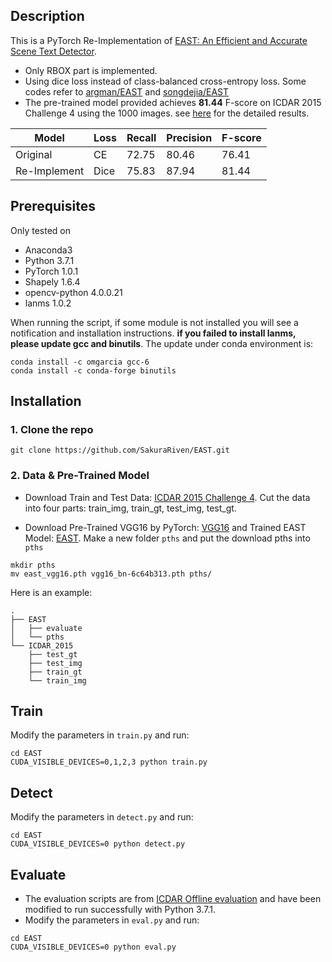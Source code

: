## Description
This is a PyTorch Re-Implementation of [EAST: An Efficient and Accurate Scene Text Detector](http://openaccess.thecvf.com/content_cvpr_2017/papers/Zhou_EAST_An_Efficient_CVPR_2017_paper.pdf).

* Only RBOX part is implemented.
* Using dice loss instead of class-balanced cross-entropy loss. Some codes refer to [argman/EAST](https://github.com/argman/EAST) and [songdejia/EAST](https://github.com/songdejia/EAST)
* The pre-trained model provided achieves __81.44__ F-score on ICDAR 2015 Challenge 4 using the 1000 images. see [here](http://rrc.cvc.uab.es/?ch=4&com=evaluation&view=method_info&task=1&m=51881) for the detailed results.

| Model | Loss | Recall | Precision | F-score | 
| - | - | - | - | - |
| Original | CE | 72.75 | 80.46 | 76.41 |
| Re-Implement | Dice | 75.83 | 87.94 | 81.44 |

## Prerequisites
Only tested on
* Anaconda3
* Python 3.7.1
* PyTorch 1.0.1
* Shapely 1.6.4
* opencv-python 4.0.0.21
* lanms 1.0.2

When running the script, if some module is not installed you will see a notification and installation instructions. __if you failed to install lanms, please update gcc and binutils__. The update under conda environment is:

    conda install -c omgarcia gcc-6
    conda install -c conda-forge binutils

## Installation
### 1. Clone the repo

```
git clone https://github.com/SakuraRiven/EAST.git
```

### 2. Data & Pre-Trained Model
* Download Train and Test Data: [ICDAR 2015 Challenge 4](http://rrc.cvc.uab.es/?ch=4&com=downloads). Cut the data into four parts: train_img, train_gt, test_img, test_gt.

* Download Pre-Trained VGG16 by PyTorch: [VGG16](https://drive.google.com/open?id=1HgDuFGd2q77Z6DcUlDEfBZgxeJv4tald) and Trained EAST Model: [EAST](https://drive.google.com/open?id=1366d-wYi6r1QgoDYRM-3bgx4qP-IY-7Z). Make a new folder ```pths``` and put the download pths into ```pths```
  
```
mkdir pths
mv east_vgg16.pth vgg16_bn-6c64b313.pth pths/
```

Here is an example:
```
.
├── EAST
│   ├── evaluate
│   └── pths
└── ICDAR_2015
    ├── test_gt
    ├── test_img
    ├── train_gt
    └── train_img
```
## Train
Modify the parameters in ```train.py``` and run:
```
cd EAST
CUDA_VISIBLE_DEVICES=0,1,2,3 python train.py
```
## Detect
Modify the parameters in ```detect.py``` and run:
```
cd EAST
CUDA_VISIBLE_DEVICES=0 python detect.py
```
## Evaluate
* The evaluation scripts are from [ICDAR Offline evaluation](http://rrc.cvc.uab.es/?ch=4&com=mymethods&task=1) and have been modified to run successfully with Python 3.7.1.
* Modify the parameters in ```eval.py``` and run:
```
cd EAST
CUDA_VISIBLE_DEVICES=0 python eval.py
```
